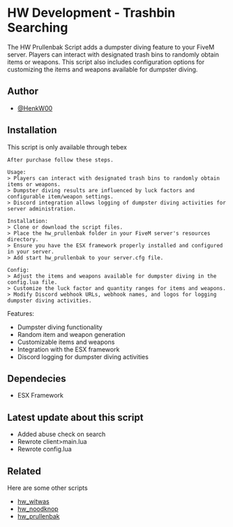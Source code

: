 
# HW Development - Trashbin Searching

The HW Prullenbak Script adds a dumpster diving feature to your FiveM server. Players can interact with designated trash bins to randomly obtain items or weapons. This script also includes configuration options for customizing the items and weapons available for dumpster diving.

## Author

- [@HenkW00](https://www.github.com/HenkW00)


## Installation

This script is only available through tebex

```
After purchase follow these steps.

Usage:
> Players can interact with designated trash bins to randomly obtain items or weapons.
> Dumpster diving results are influenced by luck factors and configurable item/weapon settings.
> Discord integration allows logging of dumpster diving activities for server administration.

Installation:
> Clone or download the script files.
> Place the hw_prullenbak folder in your FiveM server's resources directory.
> Ensure you have the ESX framework properly installed and configured in your server.
> Add start hw_prullenbak to your server.cfg file.

Config:
> Adjust the items and weapons available for dumpster diving in the config.lua file.
> Customize the luck factor and quantity ranges for items and weapons.
> Modify Discord webhook URLs, webhook names, and logos for logging dumpster diving activities.

```
    
Features:

- Dumpster diving functionality
- Random item and weapon generation
- Customizable items and weapons
- Integration with the ESX framework
- Discord logging for dumpster diving activities

## Dependecies

- ESX Framework

## Latest update about this script

- Added abuse check on search
- Rewrote client>main.lua
- Rewrote config.lua



## Related

Here are some other scripts

- [hw_witwas](https://hw-scripts-store.tebex.io/package/6047798)
- [hw_noodknop](https://hw-scripts-store.tebex.io/package/6045776)
- [hw_prullenbak](https://hw-scripts-store.tebex.io/package/6045771)
